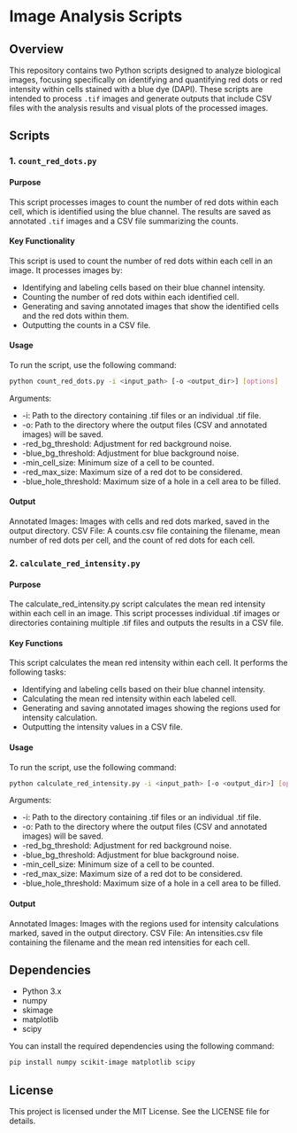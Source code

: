 # Image Analysis Scripts

## Overview

This repository contains two Python scripts designed to analyze biological images, focusing specifically on identifying and quantifying red dots or red intensity within cells stained with a blue dye (DAPI). These scripts are intended to process `.tif` images and generate outputs that include CSV files with the analysis results and visual plots of the processed images.

## Scripts

### 1. `count_red_dots.py`

#### Purpose
This script processes images to count the number of red dots within each cell, which is identified using the blue channel. The results are saved as annotated `.tif` images and a CSV file summarizing the counts.

#### Key Functionality
This script is used to count the number of red dots within each cell in an image. It processes images by:

- Identifying and labeling cells based on their blue channel intensity.
- Counting the number of red dots within each identified cell.
- Generating and saving annotated images that show the identified cells and the red dots within them.
- Outputting the counts in a CSV file.

#### Usage
To run the script, use the following command:

```bash
python count_red_dots.py -i <input_path> [-o <output_dir>] [options]
```

Arguments:

- -i: Path to the directory containing .tif files or an individual .tif file.
- -o: Path to the directory where the output files (CSV and annotated images) will be saved.
- -red_bg_threshold: Adjustment for red background noise.
- -blue_bg_threshold: Adjustment for blue background noise.
- -min_cell_size: Minimum size of a cell to be counted.
- -red_max_size: Maximum size of a red dot to be considered.
- -blue_hole_threshold: Maximum size of a hole in a cell area to be filled.

#### Output
Annotated Images: Images with cells and red dots marked, saved in the output directory.
CSV File: A counts.csv file containing the filename, mean number of red dots per cell, and the count of red dots for each cell.

### 2. `calculate_red_intensity.py`

#### Purpose
The calculate_red_intensity.py script calculates the mean red intensity within each cell in an image. This script processes individual .tif images or directories containing multiple .tif files and outputs the results in a CSV file.

#### Key Functions
This script calculates the mean red intensity within each cell. It performs the following tasks:

- Identifying and labeling cells based on their blue channel intensity.
- Calculating the mean red intensity within each labeled cell.
- Generating and saving annotated images showing the regions used for intensity calculation.
- Outputting the intensity values in a CSV file.

#### Usage
To run the script, use the following command:

```bash
python calculate_red_intensity.py -i <input_path> [-o <output_dir>] [options]
```

Arguments:

- -i: Path to the directory containing .tif files or an individual .tif file.
- -o: Path to the directory where the output files (CSV and annotated images) will be saved.
- -red_bg_threshold: Adjustment for red background noise.
- -blue_bg_threshold: Adjustment for blue background noise.
- -min_cell_size: Minimum size of a cell to be counted.
- -red_max_size: Maximum size of a red dot to be considered.
- -blue_hole_threshold: Maximum size of a hole in a cell area to be filled.

#### Output
Annotated Images: Images with the regions used for intensity calculations marked, saved in the output directory.
CSV File: An intensities.csv file containing the filename and the mean red intensities for each cell.


## Dependencies
- Python 3.x
- numpy
- skimage
- matplotlib
- scipy

You can install the required dependencies using the following command:
```bash
pip install numpy scikit-image matplotlib scipy
```

## License
This project is licensed under the MIT License. See the LICENSE file for details.
